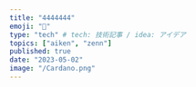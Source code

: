 ```yaml
---
title: "4444444"
emoji: "🔖"
type: "tech" # tech: 技術記事 / idea: アイデア
topics: ["aiken", "zenn"]
published: true
date: "2023-05-02"
image: "/Cardano.png"
---
```

